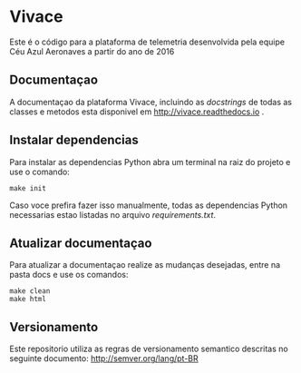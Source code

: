 # Vivace
Este é o código para a plataforma de telemetria desenvolvida pela equipe Céu Azul Aeronaves a partir do ano de 2016

## Documentaçao

A documentaçao da plataforma Vivace, incluindo as *docstrings* de todas as classes e metodos esta disponivel em http://vivace.readthedocs.io .

## Instalar dependencias

Para instalar as dependencias Python abra um terminal na raiz do projeto e use o comando:
```
make init
```

Caso voce prefira fazer isso manualmente, todas as dependencias Python necessarias estao listadas no arquivo *requirements.txt*.

## Atualizar documentaçao

Para atualizar a documentaçao realize as mudanças desejadas, entre na pasta docs e use os comandos:
```
make clean
make html
```

## Versionamento
Este repositorio utiliza as regras de versionamento semantico descritas no seguinte documento: http://semver.org/lang/pt-BR
